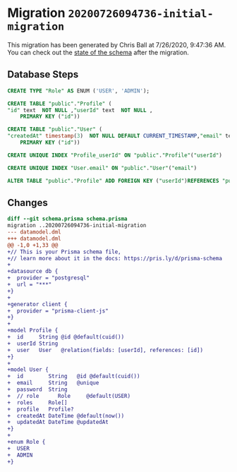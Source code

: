 # Migration `20200726094736-initial-migration`

This migration has been generated by Chris Ball at 7/26/2020, 9:47:36 AM.
You can check out the [state of the schema](./schema.prisma) after the migration.

## Database Steps

```sql
CREATE TYPE "Role" AS ENUM ('USER', 'ADMIN');

CREATE TABLE "public"."Profile" (
"id" text  NOT NULL ,"userId" text  NOT NULL ,
    PRIMARY KEY ("id"))

CREATE TABLE "public"."User" (
"createdAt" timestamp(3)  NOT NULL DEFAULT CURRENT_TIMESTAMP,"email" text  NOT NULL ,"id" text  NOT NULL ,"password" text  NOT NULL ,"roles" "Role"[]  ,"updatedAt" timestamp(3)  NOT NULL ,
    PRIMARY KEY ("id"))

CREATE UNIQUE INDEX "Profile_userId" ON "public"."Profile"("userId")

CREATE UNIQUE INDEX "User.email" ON "public"."User"("email")

ALTER TABLE "public"."Profile" ADD FOREIGN KEY ("userId")REFERENCES "public"."User"("id") ON DELETE CASCADE  ON UPDATE CASCADE
```

## Changes

```diff
diff --git schema.prisma schema.prisma
migration ..20200726094736-initial-migration
--- datamodel.dml
+++ datamodel.dml
@@ -1,0 +1,33 @@
+// This is your Prisma schema file,
+// learn more about it in the docs: https://pris.ly/d/prisma-schema
+
+datasource db {
+  provider = "postgresql"
+  url = "***"
+}
+
+generator client {
+  provider = "prisma-client-js"
+}
+
+model Profile {
+  id     String @id @default(cuid())
+  userId String
+  user   User   @relation(fields: [userId], references: [id])
+}
+
+model User {
+  id        String   @id @default(cuid())
+  email     String   @unique
+  password  String
+  // role      Role     @default(USER)
+  roles     Role[]
+  profile   Profile?
+  createdAt DateTime @default(now())
+  updatedAt DateTime @updatedAt
+}
+
+enum Role {
+  USER
+  ADMIN
+}
```


